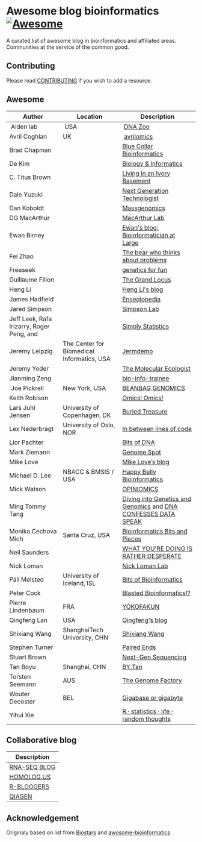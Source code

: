 # Awesome blog bioinformatics [![Awesome](https://cdn.rawgit.com/sindresorhus/awesome/d7305f38d29fed78fa85652e3a63e154dd8e8829/media/badge.svg)](https://github.com/sindresorhus/awesome)

A curated list of awesome blog in bioinformatics and affiliated areas.  
Communities at the service of the common good.

## Contributing
Please read [CONTRIBUTING](./CONTRIBUTING.md) if you wish to add a resource.

## Awesome

| Author | Location | Description |
| --- | --- | --- |
| Aiden lab | USA | [DNA Zoo](https://www.dnazoo.org)   
| Avril Coghlan | UK | [avrilomics](http://avrilomics.blogspot.com)
| Brad Chapman | | [Blue Collar Bioinformatics](https://bcbio.wordpress.com/)
| De Kim | | [Biology & Informatics](https://kimbio.info)
| C. Titus Brown | | [Living in an Ivory Basement](http://ivory.idyll.org/blog/)
| Dale Yuzuki | | [Next Generation Technologist](http://yuzuki.org) 
| Dan Koboldt | | [Massgenomics](http://massgenomics.org)
| DG MacArthur | | [MacArthur Lab](https://macarthurlab.org/blog/)
| Ewan Birney | | [Ewan's blog: Bioinformatician at Large](ewanbirney.com)
| Fei Zhao | | [The bear who thinks about problems](https://kaopubear.top/)
| Freeseek | | [genetics for fun](http://apol1.blogspot.be/)
| Guillaume Filion | | [The Grand Locus](http://blog.thegrandlocus.com)
| Heng Li | | [Heng Li's blog](http://lh3.github.io/)
| James Hadfield | | [Enseqlopedia](http://enseqlopedia.com/coregenomics/) 
| Jared Simpson | | [Simpson Lab](http://simpsonlab.github.io/simpsonlab.github.io/)
| Jeff Leek, Rafa Irizarry, Roger Peng, and  | | [Simply Statistics](https://simplystatistics.org) 
| Jeremy Leipzig | The Center for Biomedical Informatics, USA | [Jermdemo](http://jermdemo.blogspot.be/)
| Jeremy Yoder | | [The Molecular Ecologist](http://www.molecularecologist.com/)
| Jianming Zeng | | [bio-info-trainee](http://www.bio-info-trainee.com)
| Joe Pickrell | New York, USA | [BEANBAG GENOMICS](https://joepickrell.wordpress.com/) 
| Keith Robison | | [Omics! Omics!](http://omicsomics.blogspot.be/)
| Lars Juhl Jensen | University of Copenhagen, DK| [Buried Treasure](https://larsjuhljensen.wordpress.com/) 
| Lex Nederbragt | University of Oslo, NOR | [In between lines of code](https://flxlexblog.wordpress.com/)
| Lior Pachter | | [Bits of DNA](https://liorpachter.wordpress.com/)
| Mark Ziemann | | [Genome Spot](http://genomespot.blogspot.be/) 
| Mike Love | | [Mike Love’s blog](https://mikelove.wordpress.com/)
| Michael D. Lee | NBACC & BMSIS / USA | [Happy Belly Bioinformatics](https://astrobiomike.github.io)
| Mick Watson | | [OPINIOMICS](http://www.opiniomics.org/)
| Ming Tommy Tang | | [Diving into Genetics and Genomics](http://crazyhottommy.blogspot.com) and [DNA CONFESSES DATA SPEAK](https://divingintogeneticsandgenomics.rbind.io/)
| Monika Cechova Mich | Santa Cruz, USA | [Bioinformatics Bits and Pieces](http://sites.psu.edu/biomonika/)
| Neil Saunders | | [WHAT YOU'RE DOING IS RATHER DESPERATE](https://nsaunders.wordpress.com/)
| Nick Loman | | [Nick Loman Lab](http://lab.loman.net//)
| Páll Melsted | University of Iceland, ISL | [Bits of Bioinformatics](https://pmelsted.wordpress.com/)
| Peter Cock | | [Blasted Bioinformatics!?](https://blastedbio.blogspot.be/) 
| Pierre Lindenbaum | FRA | [YOKOFAKUN](http://plindenbaum.blogspot.be/) 
| Qingfeng Lan | USA | [Qingfeng's blog](https://lancelqf.github.io)
| Shixiang Wang | ShanghaiTech University, CHN | [Shixiang Wang](https://shixiangwang.github.io/home/)
| Stephen Turner | | [Paired Ends](https://blog.stephenturner.us) 
| Stuart Brown | | [Next-Gen Sequencing](http://nextgenseq.blogspot.be/)
| Tan Boyu | Shanghai, CHN | [BY.Tan](https://www.tanboyu.com/)
| Torsten Seemann | AUS | [The Genome Factory](https://thegenomefactory.blogspot.com) 
| Wouter Decoster | BEL | [Gigabase or gigabyte](https://gigabaseorgigabyte.wordpress.com/)
| Yihui Xie | | [R · statistics · life · random thoughts](https://yihui.name/)


## Collaborative blog

| Description |
| --- |
| [RNA-SEQ BLOG](https://www.rna-seqblog.com) | 
| [HOMOLOG.US](https://homolog.us/blogs/) | 
| [R-BLOGGERS](https://www.r-bloggers.com) |
| [QIAGEN](https://digitalinsights.qiagen.com/news/blog/) | 

## Acknowledgement

Originaly based on list from [Biostars](https://www.biostars.org/p/243961/) and [awosome-bioinformatics](https://github.com/openbiox/awosome-bioinformatics)
